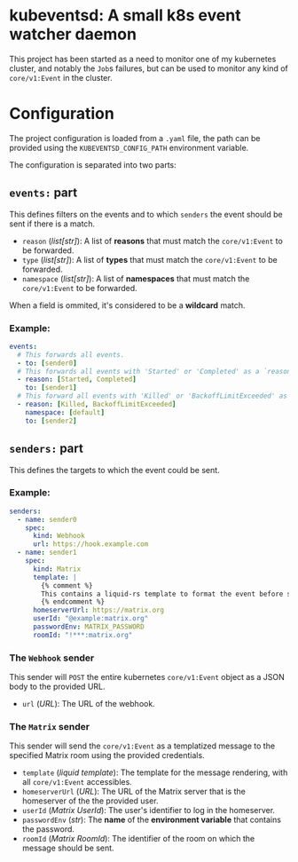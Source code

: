 # kubeventsd: A small k8s event watcher daemon

This project has been started as a need to monitor one of my kubernetes
cluster, and notably the `Job`s failures, but can be used to monitor any kind of `core/v1:Event` in the cluster.

# Configuration

The project configuration is loaded from a `.yaml` file, the path can be provided using the `KUBEVENTSD_CONFIG_PATH` environment variable.

The configuration is separated into two parts:

## `events:` part

This defines filters on the events and to which `senders` the event should be sent if there is a match.

- `reason` (_list[str]_): A list of **reasons** that must match the `core/v1:Event` to be forwarded.
- `type` (_list[str]_): A list of **types** that must match the `core/v1:Event` to be forwarded.
- `namespace` (_list[str]_): A list of **namespaces** that must match the `core/v1:Event` to be forwarded.

When a field is ommited, it's considered to be a **wildcard** match.

### Example:

```yaml
events:
  # This forwards all events.
  - to: [sender0]
  # This forwards all events with 'Started' or 'Completed' as a `reason`.
  - reason: [Started, Completed]
    to: [sender1]
  # This forward all events with 'Killed' or 'BackoffLimitExceeded' as a `reason` in the 'default' `namespace`.
  - reason: [Killed, BackoffLimitExceeded]
    namespace: [default]
    to: [sender2]
```

## `senders:` part

This defines the targets to which the event could be sent.

### Example:

```yaml
senders:
  - name: sender0
    spec:
      kind: Webhook
      url: https://hook.example.com
  - name: sender1
    spec:
      kind: Matrix
      template: |
        {% comment %}
        This contains a liquid-rs template to format the event before sending
        {% endcomment %}
      homeserverUrl: https://matrix.org
      userId: "@example:matrix.org"
      passwordEnv: MATRIX_PASSWORD
      roomId: "!***:matrix.org"
```

### The `Webhook` sender

This sender will `POST` the entire kubernetes `core/v1:Event` object as a JSON body to the provided URL.

- `url` (_URL_): The URL of the webhook.

### The `Matrix` sender

This sender will send the `core/v1:Event` as a templatized message to the specified Matrix room using the provided credentials.

- `template` (_liquid template_): The template for the message rendering, with all `core/v1:Event` accessibles.
- `homeserverUrl` (_URL_): The URL of the Matrix server that is the homeserver of the the provided user.
- `userId` (_Matrix UserId_): The user's identifier to log in the homeserver.
- `passwordEnv` (_str_): The **name** of the **environment variable** that contains the password.
- `roomId` (_Matrix RoomId_): The identifier of the room on which the message should be sent.

